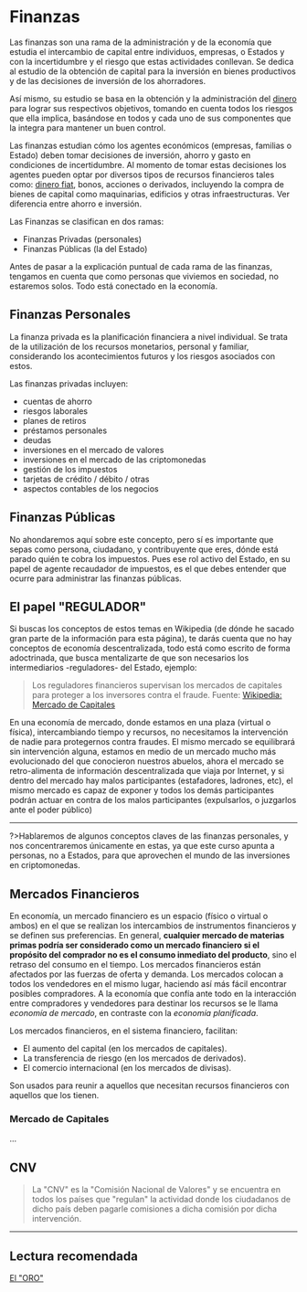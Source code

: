 # Finanzas

Las finanzas son una rama de la administración y de la economía que estudia el intercambio de capital entre individuos, empresas, o Estados y con la incertidumbre y el riesgo que estas actividades conllevan. Se dedica al estudio de la obtención de capital para la inversión en bienes productivos y de las decisiones de inversión de los ahorradores.

Así mismo, su estudio se basa en la obtención y la administración del [dinero](c/fiat.md) para lograr sus respectivos objetivos, tomando en cuenta todos los riesgos que ella implica, basándose en todos y cada uno de sus componentes que la integra para mantener un buen control.

Las finanzas estudian cómo los agentes económicos (empresas, familias o Estado) deben tomar decisiones de inversión, ahorro y gasto en condiciones de incertidumbre. Al momento de tomar estas decisiones los agentes pueden optar por diversos tipos de recursos financieros tales como: [dinero fiat](c/fiat.md), bonos, acciones o derivados, incluyendo la compra de bienes de capital como maquinarias, edificios y otras infraestructuras. Ver diferencia entre ahorro e inversión.

Las Finanzas se clasifican en dos ramas:

- Finanzas Privadas (personales)
- Finanzas Públicas (la del Estado)

Antes de pasar a la explicación puntual de cada rama de las finanzas, tengamos en cuenta que como personas que viviemos en sociedad, no estaremos solos. Todo está conectado en la economía.

## Finanzas Personales

La finanza privada es la planificación financiera a nivel individual. Se trata de la utilización de los recursos monetarios, personal y familiar, considerando los acontecimientos futuros y los riesgos asociados con estos.

Las finanzas privadas incluyen:

- cuentas de ahorro
- riesgos laborales
- planes de retiros
- préstamos personales
- deudas
- inversiones en el mercado de valores
- inversiones en el mercado de las criptomonedas
- gestión de los impuestos
- tarjetas de crédito / débito / otras
- aspectos contables de los negocios


## Finanzas Públicas

No ahondaremos aquí sobre este concepto, pero sí es importante que sepas como persona, ciudadano, y contribuyente que eres, dónde está parado quién te cobra los impuestos. Pues ese rol activo del Estado, en su papel de agente recaudador de impuestos, es el que debes entender que ocurre para administrar las finanzas públicas.

## El papel "REGULADOR"
Si buscas los conceptos de estos temas en Wikipedia (de dónde he sacado gran parte de la información para esta página), te darás cuenta que no hay conceptos de economía descentralizada, todo está como escrito de forma adoctrinada, que busca mentalizarte de que son necesarios los intermediarios -reguladores- del Estado, ejemplo:

>Los reguladores financieros supervisan los mercados de capitales para proteger a los inversores contra el fraude.
>Fuente: [Wikipedia: Mercado de Capitales](https://es.wikipedia.org/wiki/Mercado_de_capitales)

En una economía de mercado, donde estamos en una plaza (virtual o física), intercambiando tiempo y recursos, no necesitamos la intervención de nadie para protegernos contra fraudes. El mismo mercado se equilibrará sin intervención alguna, estamos en medio de un mercado mucho más evolucionado del que conocieron nuestros abuelos, ahora el mercado se retro-alimenta de información descentralizada que viaja por Internet, y si dentro del mercado hay malos participantes (estafadores, ladrones, etc), el mismo mercado es capaz de exponer y todos los demás participantes podrán actuar en contra de los malos participantes (expulsarlos, o juzgarlos ante el poder público)

***

?>Hablaremos de algunos conceptos claves de las finanzas personales, y nos concentraremos únicamente en estas, ya que este curso apunta a personas, no a Estados, para que aprovechen el mundo de las inversiones en criptomonedas.

## Mercados Financieros

En economía, un mercado financiero es un espacio (físico o virtual o ambos) en el que se realizan los intercambios de instrumentos financieros y se definen sus preferencias. En general, **cualquier mercado de materias primas podría ser considerado como un mercado financiero si el propósito del comprador no es el consumo inmediato del producto**, sino el retraso del consumo en el tiempo. Los mercados financieros están afectados por las fuerzas de oferta y demanda. Los mercados colocan a todos los vendedores en el mismo lugar, haciendo así más fácil encontrar posibles compradores. A la economía que confía ante todo en la interacción entre compradores y vendedores para destinar los recursos se le llama _economía de mercado_, en contraste con la _economía planificada_.

Los mercados financieros, en el sistema financiero, facilitan:

- El aumento del capital (en los mercados de capitales).
- La transferencia de riesgo (en los mercados de derivados).
- El comercio internacional (en los mercados de divisas).

Son usados para reunir a aquellos que necesitan recursos financieros con aquellos que los tienen.

### Mercado de Capitales

...

## CNV

>La "CNV" es la "Comisión Nacional de Valores" y se encuentra en todos los países que "regulan" la actividad donde los ciudadanos de dicho país deben pagarle comisiones a dicha comisión por dicha intervención.

***

## Lectura recomendada <!-- {docsify-ignore} -->

<section class='cover show' style='height: auto; width: auto;'>
<div class='cover-main'>
<!-- [ORO](/c/oro.md) -->
<p><a href='#/c/oro'>El "ORO"</a></p>
</div>
</section>